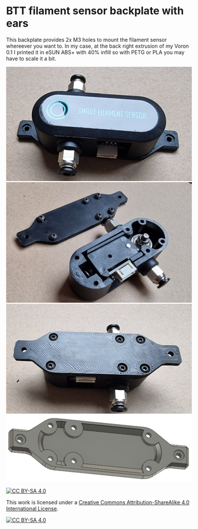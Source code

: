 # BTT filament sensor backplate with ears

This backplate provides 2x M3 holes to mount the filament sensor whereever you want to.
In my case, at the back right extrusion of my Voron 0.1
I printed it in eSUN ABS+ with 40% infill so with PETG or PLA you may have to scale it a bit.

![Top view](./images/sensor_top.jpg "Top view")
![Sensor and backplate](./images/sensor_backplate.jpg "Sensor and backplate")
![Backplate installed](./images/sensor_backplate_installed.jpg "Backplate installed")
![CAD inside view](./images/cad_inside.png "CAD inside view")

[![CC BY-SA 4.0][cc-by-sa-shield]][cc-by-sa]

This work is licensed under a
[Creative Commons Attribution-ShareAlike 4.0 International License][cc-by-sa].

[![CC BY-SA 4.0][cc-by-sa-image]][cc-by-sa]

[cc-by-sa]: http://creativecommons.org/licenses/by-sa/4.0/
[cc-by-sa-image]: https://licensebuttons.net/l/by-sa/4.0/88x31.png
[cc-by-sa-shield]: https://img.shields.io/badge/License-CC%20BY--SA%204.0-lightgrey.svg
